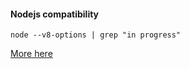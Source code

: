 #### Nodejs compatibility

`node --v8-options | grep "in progress"`

[More here](https://nodejs.org/en/docs/es6/)
